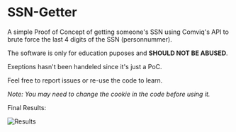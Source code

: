 # SSN-Getter

A simple Proof of Concept of getting someone's SSN using Comviq's API to brute force the last 4 digits of the SSN (personnummer).

The software is only for education puposes and <b>SHOULD NOT BE ABUSED</b>.

Exeptions hasn't been handeled since it's just a PoC.

Feel free to report issues or re-use the code to learn.

*Note: You may need to change the cookie in the code before using it.*

Final Results:

![Results](https://i.imgur.com/bCNXBH4.png)

